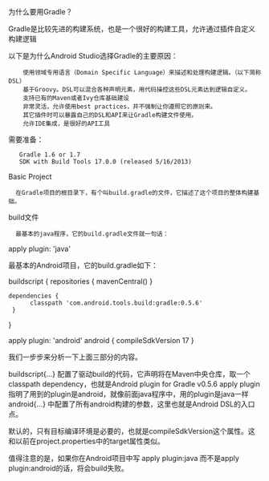 为什么要用Gradle？

Gradle是比较先进的构建系统，也是一个很好的构建工具，允许通过插件自定义构建逻辑

以下是为什么Android Studio选择Gradle的主要原因：

        使用领域专用语言（Domain Specific Language）来描述和处理构建逻辑。（以下简称DSL）
        基于Groovy。DSL可以混合各种声明元素，用代码操控这些DSL元素达到逻辑自定义。
        支持已有的Maven或者Ivy仓库基础建设
        非常灵活，允许使用best practices，并不强制让你遵照它的原则来。
        其它插件时可以暴露自己的DSL和API来让Gradle构建文件使用。
        允许IDE集成，是很好的API工具

需要准备：

       Gradle 1.6 or 1.7
       SDK with Build Tools 17.0.0 (released 5/16/2013)
Basic Project

      在Gradle项目的根目录下，有个叫build.gradle的文件，它描述了这个项目的整体构建基础。

build文件 

      最基本的java程序，它的build.gradle文件就一句话：

apply plugin: 'java'
 

最基本的Android项目，它的build.gradle如下：

buildscript {
    repositories {
          mavenCentral()
     }

    dependencies {
          classpath 'com.android.tools.build:gradle:0.5.6'
     }
}

apply plugin: 'android'
android {
       compileSdkVersion 17
}

 
我们一步步来分析一下上面三部分的内容。

buildscript{...} 配置了驱动build的代码，它声明将在Maven中央仓库，取一个classpath dependency，也就是Android plugin for Gradle v0.5.6
apply plugin     指明了用到的plugin是android，就像前面java程序中，用的plugin是java一样
android{...}     中配置了所有android构建的参数，这里也就是Android DSL的入口点。
 

默认的，只有目标编译环境是必要的，也就是compileSdkVersion这个属性。这和以前在project.properties中的target属性类似。

值得注意的是，如果你在Android项目中写 apply plugin:java 而不是apply plugin:android的话，将会build失败。
